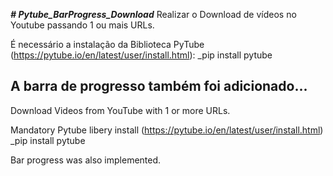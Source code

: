 ***# Pytube_BarProgress_Download***
Realizar o Download de vídeos no Youtube passando 1 ou mais URLs.

É necessário a instalação da Biblioteca PyTube (https://pytube.io/en/latest/user/install.html):
  _pip install pytube

A barra de progresso também foi adicionado... 
---------------------------------------------------------------------------------------------------
Download Videos from YouTube with 1 or more URLs. 

Mandatory Pytube libery install (https://pytube.io/en/latest/user/install.html)
  _pip install pytube

Bar progress was also implemented. 
